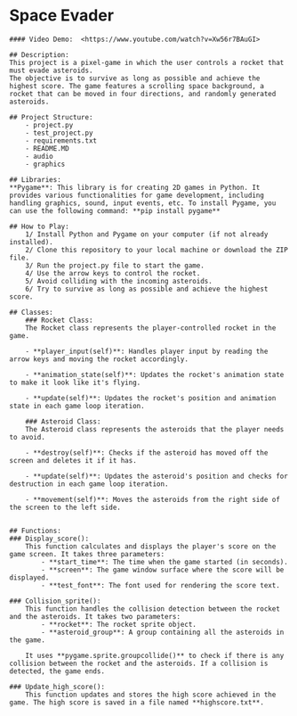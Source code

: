 # Space Evader
    #### Video Demo:  <https://www.youtube.com/watch?v=Xw56r7BAuGI>
    
    ## Description:
    This project is a pixel-game in which the user controls a rocket that must evade asteroids.
    The objective is to survive as long as possible and achieve the highest score. The game features a scrolling space background, a rocket that can be moved in four directions, and randomly generated asteroids.

    ## Project Structure:
        - project.py
        - test_project.py
        - requirements.txt
        - README.MD
        - audio
        - graphics

    ## Libraries:
    **Pygame**: This library is for creating 2D games in Python. It provides various functionalities for game development, including handling graphics, sound, input events, etc. To install Pygame, you can use the following command: **pip install pygame**

    ## How to Play:
        1/ Install Python and Pygame on your computer (if not already installed).
        2/ Clone this repository to your local machine or download the ZIP file.
        3/ Run the project.py file to start the game.
        4/ Use the arrow keys to control the rocket.
        5/ Avoid colliding with the incoming asteroids.
        6/ Try to survive as long as possible and achieve the highest score.

    ## Classes:
        ### Rocket Class:
        The Rocket class represents the player-controlled rocket in the game. 

        - **player_input(self)**: Handles player input by reading the arrow keys and moving the rocket accordingly.

        - **animation_state(self)**: Updates the rocket's animation state to make it look like it's flying.

        - **update(self)**: Updates the rocket's position and animation state in each game loop iteration.

        ### Asteroid Class:
        The Asteroid class represents the asteroids that the player needs to avoid.

        - **destroy(self)**: Checks if the asteroid has moved off the screen and deletes it if it has.

        - **update(self)**: Updates the asteroid's position and checks for destruction in each game loop iteration.

        - **movement(self)**: Moves the asteroids from the right side of the screen to the left side.

    
    ## Functions:
    ### Display_score():
        This function calculates and displays the player's score on the game screen. It takes three parameters:
            - **start_time**: The time when the game started (in seconds).
            - **screen**: The game window surface where the score will be displayed.
            - **test_font**: The font used for rendering the score text.

    ### Collision_sprite():
        This function handles the collision detection between the rocket and the asteroids. It takes two parameters:
            - **rocket**: The rocket sprite object.
            - **asteroid_group**: A group containing all the asteroids in the game.

        It uses **pygame.sprite.groupcollide()** to check if there is any collision between the rocket and the asteroids. If a collision is detected, the game ends.

    ### Update_high_score():
        This function updates and stores the high score achieved in the game. The high score is saved in a file named **highscore.txt**.


        